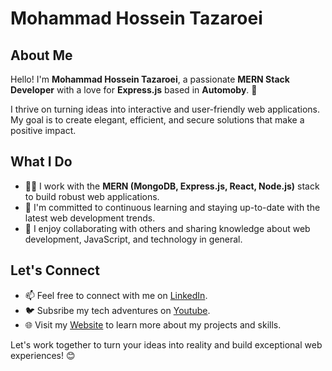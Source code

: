 <h1>Mohammad Hossein Tazaroei</h1>

<h2>About Me</h2>

Hello! I'm **Mohammad Hossein Tazaroei**, a passionate **MERN Stack Developer** with a love for **Express.js** based in <b>Automoby</b>. 🚀

I thrive on turning ideas into interactive and user-friendly web applications. My goal is to create elegant, efficient, and secure solutions that make a positive impact.

## What I Do

- 👨‍💻 I work with the **MERN (MongoDB, Express.js, React, Node.js)** stack to build robust web applications.
- 🌱 I'm committed to continuous learning and staying up-to-date with the latest web development trends.
- 💬 I enjoy collaborating with others and sharing knowledge about web development, JavaScript, and technology in general.

## Let's Connect

- 📫 Feel free to connect with me on <a href="dsafdasf">LinkedIn</a>.
- 🐦 Subsribe my tech adventures on <a href="dsafdasf">Youtube</a>.
- 🌐 Visit my <a href="mohammadhosseintazaroie.dev">Website</a> to learn more about my projects and skills.

Let's work together to turn your ideas into reality and build exceptional web experiences! 😊
